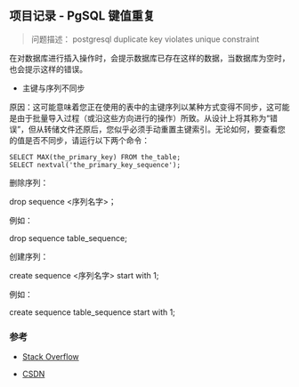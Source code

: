 ## 项目记录 - PgSQL 键值重复

> 问题描述： postgresql duplicate key violates unique constraint



在对数据库进行插入操作时，会提示数据库已存在这样的数据，当数据库为空时，也会提示这样的错误。

- 主键与序列不同步

原因：这可能意味着您正在使用的表中的主键序列以某种方式变得不同步，这可能是由于批量导入过程（或沿这些方向进行的操作）所致。从设计上将其称为“错误”，但从转储文件还原后，您似乎必须手动重置主键索引。无论如何，要查看您的值是否不同步，请运行以下两个命令：

```
SELECT MAX(the_primary_key) FROM the_table;   
SELECT nextval('the_primary_key_sequence');
```

删除序列：

drop sequence  <序列名字>；

例如：

drop sequence table_sequence;



创建序列：

create sequence <序列名字> start with 1;

例如：

create sequence table_sequence start with 1;





### 参考

- [Stack Overflow](https://stackoverflow.com/questions/4448340/postgresql-duplicate-key-violates-unique-constraint)

- [CSDN](https://blog.csdn.net/publishwy/article/details/10498973)